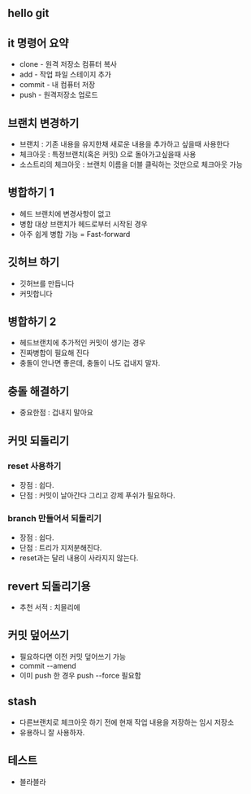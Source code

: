 ## hello git

## it 명령어 요약

- clone - 원격 저장소 컴퓨터 복사
- add - 작업 파일 스테이지 추가
- commit - 내 컴퓨터 저장
- push - 원격저장소 업로드

## 브랜치 변경하기

- 브랜치 : 기존 내용을 유지한채 새로운 내용을 추가하고 싶을때 사용한다
- 체크아웃 : 특정브랜치(혹은 커밋) 으로 돌아가고싶을때 사용
- 소스트리의 체크아웃 : 브랜치 이름을 더블 클릭하는 것만으로 체크아웃 가능

## 병합하기 1

- 헤드 브랜치에 변경사항이 없고
- 병합 대상 브랜치가 헤드로부터 시작된 경우
- 아주 쉽게 병합 가능 = Fast-forward

## 깃허브 하기

- 깃허브를 만듭니다
- 커밋합니다

## 병합하기 2

- 헤드브랜치에 추가적인 커밋이 생기는 경우
- 진짜병합이 필요해 진다
- 충돌이 안나면 좋은데, 충돌이 나도 겁내지 말자.

## 충돌 해결하기

- 중요한점 : 겁내지 말아요

## 커밋 되돌리기

### reset 사용하기

- 장점 : 쉽다.
- 단점 : 커밋이 날아간다 그리고 강제 푸쉬가 필요하다.

### branch 만들어서 되돌리기

- 장점 : 쉽다.
- 단점 : 트리가 지저분해진다.
- reset과는 달리 내용이 사라지지 않는다.

## revert 되돌리기용

- 추천 서적 : 치믈리에

## 커밋 덮어쓰기

- 필요하다면 이전 커밋 덮어쓰기 가능
- commit --amend
- 이미 push 한 경우 push --force 필요함

## stash

- 다른브랜치로 체크아웃 하기 전에 현재 작업 내용을 저장하는 임시 저장소
- 유용하니 잘 사용하자.

## 테스트

- 블라블라
